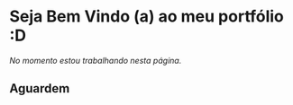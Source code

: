 # Seja Bem Vindo (a) ao meu portfólio :D

*No momento estou trabalhando nesta página.*

## Aguardem
